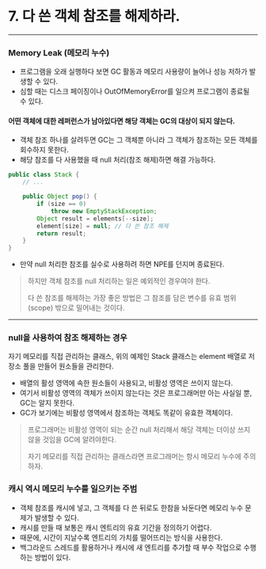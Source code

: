 # 7. 다 쓴 객체 참조를 해제하라.

---

### Memory Leak (메모리 누수)
- 프로그램을 오래 실행하다 보면 GC 활동과 메모리 사용량이 늘어나 성능 저하가 발생할 수 있다.
- 심할 때는 디스크 페이징이나 OutOfMemoryError를 일으켜 프로그램이 종료될 수 있다.

#### 어떤 객체에 대한 레퍼런스가 남아있다면 해당 객체는 GC의 대상이 되지 않는다.
- 객체 참조 하나를 살려두면 GC는 그 객체뿐 아니라 그 객체가 참조하는 모든 객체를 회수하지 못한다.
- 해당 참조를 다 사용했을 때 null 처리(참조 해제)하면 해결 가능하다.
```java
public class Stack {
    // ...

    public Object pop() {
        if (size == 0)
            throw new EmptyStackException;
        Object result = elements[--size];
        element[size] = null; // 다 쓴 참조 해제
        return result;
    }
}
```
- 만약 null 처리한 참조를 실수로 사용하려 하면 NPE를 던지며 종료된다.
<blockquote>
하지만 객체 참조를 null 처리하는 일은 예외적인 경우여야 한다.

다 쓴 참조를 해제하는 가장 좋은 방법은 그 참조를 담은 변수를 유효 범위(scope) 밖으로 밀어내는 것이다.
</blockquote>

---

### null을 사용하여 참조 해제하는 경우
자기 메모리를 직접 관리하는 클래스, 위의 예제인 Stack 클래스는 element 배열로 저장소 풀을 만들어 원소들을 관리한다.
- 배열의 활성 영역에 속한 원소들이 사용되고, 비활성 영역은 쓰이지 않는다.
- 여기서 비활성 영역의 객체가 쓰이지 않는다는 것은 프로그래머만 아는 사실일 뿐, GC는 알지 못한다.
- GC가 보기에는 비활성 영역에서 참조하는 객체도 똑같이 유효한 객체이다.
<blockquote>
프로그래머는 비활성 영역이 되는 순간 null 처리해서 해당 객체는 더이상 쓰지 않을 것임을 GC에 알려야한다.

자기 메모리를 직접 관리하는 클래스라면 프로그래머는 항시 메모리 누수에 주의하자.
</blockquote>

### 캐시 역시 메모리 누수를 일으키는 주범
- 객체 참조를 캐시에 넣고, 그 객체를 다 쓴 뒤로도 한참을 놔둔다면 메모리 누수 문제가 발생할 수 있다.
- 캐시를 만들 때 보통은 캐시 엔트리의 유효 기간을 정의하기 어렵다.
- 때문에, 시간이 지날수록 엔트리의 가치를 떨어뜨리는 방식을 사용한다.
- 백그라운드 스레드를 활용하거나 캐시에 새 엔트리를 추가할 때 부수 작업으로 수행하는 방법이 있다.
